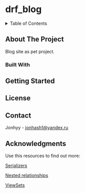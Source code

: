 # drf_blog

<details>
  <summary>Table of Contents</summary>
  <ol>
    <li>
      <a href="#about-the-project">About The Project</a>
      <ul>
        <li><a href="#built-with">Built With</a></li>
      </ul>
    </li>
    <li>
      <a href="#getting-started">Getting Started</a>
      <ul>
        <li><a href="#prerequisites">Prerequisites</a></li>
        <li><a href="#installation">Installation</a></li>
      </ul>
    </li>
    <li><a href="#usage">Usage</a></li>
    <li><a href="#roadmap">Roadmap</a></li>
    <li><a href="#contributing">Contributing</a></li>
    <li><a href="#license">License</a></li>
    <li><a href="#contact">Contact</a></li>
    <li><a href="#acknowledgments">Acknowledgments</a></li>
  </ol>
</details>

## About The Project

Blog site as pet project.

### Built With

## Getting Started

## License



## Contact

Jonhyy - jonhash1@yandex.ru



## Acknowledgments

Use this resources to find out more:

<!-- MARKDOWN LINKS & IMAGES -->
<!-- https://www.markdownguide.org/basic-syntax/#reference-style-links -->

[Serializers](https://www.django-rest-framework.org/api-guide/serializers/#serializers)

[Nested relationships]( https://www.django-rest-framework.org/api-guide/relations/#nested-relationships)

[ViewSets ](https://www.django-rest-framework.org/api-guide/viewsets/)

